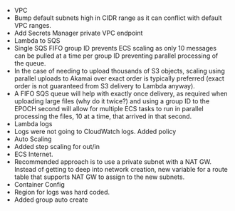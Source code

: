 * VPC
 * Bump default subnets high in CIDR range as it can conflict with default VPC ranges.
 * Add Secrets Manager private VPC endpoint
* Lambda to SQS
 * Single SQS FIFO group ID prevents ECS scaling as only 10 messages can be pulled at a time per group ID preventing parallel processing of the queue.
 * In the case of needing to upload thousands of S3 objects, scaling using parallel uploads to Akamai over exact order is typically preferred (exact order is not guaranteed from S3 delivery to Lambda anyway).
 * A FIFO SQS queue will help with exactly once delivery, as required when uploading large files (why do it twice?) and using a group ID to the EPOCH second will allow for multiple ECS tasks to run in parallel processing the files, 10 at a time, that arrived in that second.
* Lambda logs
 * Logs were not going to CloudWatch logs. Added policy
* Auto Scaling
 * Added step scaling for out/in
* ECS Internet.
 * Recommended approach is to use a private subnet with a NAT GW. Instead of getting to deep into network creation, new variable for a route table that supports NAT GW to assign to the new subnets.
* Container Config
 * Region for logs was hard coded.
 * Added group auto create
